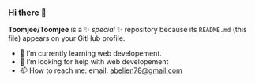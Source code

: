 ### Hi there 👋
**Toomjee/Toomjee** is a ✨ _special_ ✨ repository because its `README.md` (this file) appears on your GitHub profile.
- 🌱 I’m currently learning web developement.
- 🤔 I’m looking for help with web developement
- 📫 How to reach me: email: abelien78@gmail.com
